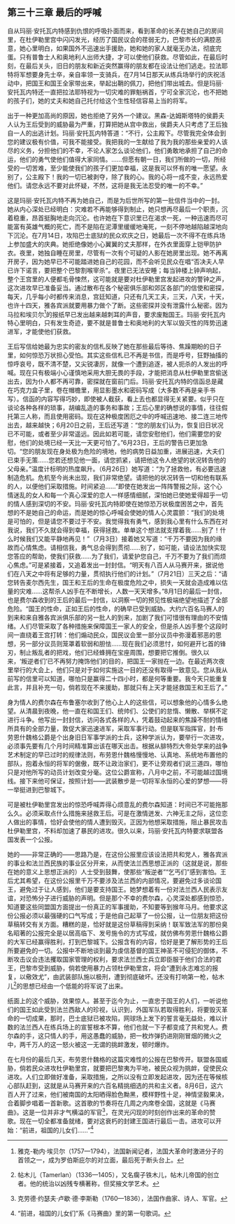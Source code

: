 ## 第三十三章 最后的呼喊

自从玛丽·安托瓦内特感到仇恨的呼吸扑面而来，看到革命的长矛在她自己的房间里，在杜伊勒里宫中闪闪发光，经历了国民议会的荏弱无力，巴黎市长的满腔恶意，她心里明白，如果国外不迅速出手援助，她和她的家人就毫无办法，彻底完蛋。只有普鲁士人和奥地利人出师大捷，才可以使他们获救。尽管如此，在最后时刻，在最后关头，旧日的朋友和新近突然赢得的朋友都在设法让他们逃走。拉法耶特将军想要身先士卒，亲自率领一支骑兵，在7月14日那天从练兵场举行的庆祝活动中，把国王和国王全家带出来，举起出鞘的佩刀，把他们带出城去。但是玛丽·安托瓦内特还一直把拉法耶特视为一切灾难的罪魁祸首，宁可全家沉沦，也不把她的孩子们，她的丈夫和她自己托付给这个生性轻信容易上当的将军。

出于一种更加高尚的原因，她也拒绝了另外一个建议。黑森-达姆斯塔特的侯爵夫人认为王后受到的威胁最为严重，打算把她从宫中救出，侯爵夫人只考虑了王后独自一人的出逃计划。玛丽·安托瓦内特答道：“不行，公主殿下。尽管我完全体会到您的建议极有价值，可我不能接受。我把我的一生献给了我为我的那些亲爱的人该尽的义务，分担他们的不幸，不论人家怎么谈论他们，他们勇敢地承担了自己的命运，他们的勇气使他们值得大家同情。……但愿有朝一日，我们所做的一切，所经受的一切苦难，至少能使我们的孩子们更加幸福，这是我可以怀有的唯一愿望。永别了，公主殿下！我的一切已被剥夺，除了我的心。我的心将一成不变，永远热爱他们。请您永远不要对此怀疑，不然，这将是我无法忍受的唯一的不幸。”

这是玛丽·安托瓦内特不再为她自己，而是为后世所写的第一批信件当中的一封。她从内心深处已经明白：灾难若不再能够得到制止，她只想再尽最后一个职责，沉着稳重，昂首挺胸地走向沉沦。也许她在下意识里已在渴求一死，一种迅速而尽可能富有英雄气概的死亡，而不是陷在泥潭里缓缓地淹死，一刻不停地越陷越深地向下沉沦。在7月14日，攻陷巴士底狱的民众欢庆之日，她最后一次不得不在练兵场上参加盛大的庆典。她拒绝像她小心翼翼的丈夫那样，在外衣里面穿上铠甲防护衣。夜里，她独自睡在房里，尽管有一次有个可疑的人影在她房里出现。她不再离开房子，因为她早已不可能踏进她自己的花园，而不会听见民众在唱“否决夫人早已许下诺言，要把整个巴黎割喉宰杀”。夜里已无法安睡；每当钟楼上钟声响起，整个王宫里的人便都毛骨悚然，这可能就是要对杜伊勒里宫发起进攻的警钟之声，这次进攻早已准备妥当。通过散布在各个秘密俱乐部和郊区各部门的信使和密探，每天，几乎每小时都传来消息，宫廷知道，只还有几天工夫，三天，八天，十天，也许十四天，雅各宾派就要用暴力做个了断。这些密探并没有泄露什么秘密。因为马拉和埃贝尔[^1]的报纸早已发出越来越刺耳的声音，要求废黜国王。玛丽·安托瓦内特心里明白，只有发生奇迹，要不就是普鲁士和奥地利的大军以毁灭性的阵势迅速进军，才能使他们获救。

王后写信给她最为忠实的密友的信札反映了她在那些最后等待、焦躁期盼的日子里，如何惊恐万状担心受怕。其实这些信札已不再是书信，而是呼号，狂野抽搐的惊呼哀号，既不清不楚，又尖锐凄厉，就像一个遭到追逐，被人扼杀的人发出的呼喊。现在只有极端小心谨慎地采用大胆无畏的手段，才能把消息从杜伊勒里宫偷送出去，因为仆人都不再可靠，密探就在窗前门后。玛丽·安托瓦内特的信函总是藏在巧克力盒子里，卷在帽檐里，用显影墨水和密码写成（大多数不再是亲手书写）。信函的内容写得巧妙，即使被人截获，看上去也都显得无关紧要。似乎只在谈论各种各样的琐事，胡编乱造的事务和事故；王后心里的确想说的事情，往往假托第三人称，而且使用密码。现在这种极度困厄之中的呼喊迅速地、接二连三地传出去，越来越快；6月20日之前，王后还写道：“您的朋友们认为，恢复旧日状况已不可能，或者至少非常遥远。因此如若可能，请您安慰他们，他们需要您的安慰，他们的处境已经一天比一天更可怕了。”6月23日，王后的警告已更加急切。“您的朋友现在身处极为危险的境地，他的病势日益加重，进展迅速，大夫们已束手无策……您若还想见他一面，请您抓紧，请把他这令人绝望的状况转告他的父母亲。”温度计标明的热度飙升。（6月26日）她写道：“为了拯救他，有必要迅速制造危机。危机至今尚未出现，我们非常绝望。请把他的状况转告一切和他有联系的人，以便他们采取措施。时间紧迫……”即使在她发出一阵阵警报之际，这个心情迷乱的女人和每一个真心深爱的恋人一样感情细腻，深怕她已使她爱得超乎一切的情人感到深切的不安。玛丽·安托瓦内特即使在她惊恐万状极度困苦之中，首先想的不是她自己的命运，而是她的惊心呼喊会使她的情人心灵震颤：“我们的处境是可怕的，但是请您不要过于不安。我觉得我有勇气，感到我心里有什么东西在对我说，我们不久就会得到幸福，获得拯救。单单这个想法就支撑着我……别了！什么时候我们又能平静地再见！”（7月3日）接着她又写道：“千万不要因为我的缘故而心情焦虑。请相信我，勇气总会得到贯彻……别了，如可能，请设法加快实现您答应的帮助，使我们获救……为了我们，请爱护您自己，千万不要为了我们而烦心焦虑。”可是紧接着，又追着发出一封封信。“明天有八百人从马赛开来，据说他们在八天之中将有足够的力量，贯彻执行他们的计划。”（7月21日）三天之后：“请您转告麦尔西先生，国王和王后的生命在极度危险之中，损失一天就会造成难以估量的灾难……这帮杀人凶手在不断增长，人数一天天增多。”8月1日的最后一封信，也是费尔森收到的王后的最后一封信，以洞察一切的预见性极端绝望地描述了全部危险。“国王的性命，正如王后的性命，的确早已受到威胁。大约六百名马赛人的到来和来自雅各宾派俱乐部的另一批人的到来，加剧了我们可惜很有理由的不安情绪。人们尽管采取了各种措施来保障国王一家人的安全，但是杀人凶手整个这段时间一直绕着王宫打转：他们煽动民众，国民议会里一部分议员中弥漫着邪恶的思想，另一部分议员则笼罩着软弱和胆怯……现在我们必须思忖，如何避开匕首的锋刃，制止叛乱者的把戏，他们已经蜂拥在宝座周围，想要把它推倒。很久以来，‘叛逆者们’已不再努力掩饰他们的目的，把国王一家抛在一边。在最近两次夜里举行的大会上，他们只是对于如何实施这一目的还没有取得一致意见。您从我从前写的信里可以知道，哪怕只是赢得二十四小时，都是何等重要。我今天只能重复此言，并且补充一句，倘若现在不来援助，那就只有上天才能拯救国王和王后了。”

身为情人的费尔森在布鲁塞尔收到了他心上人的这些信，可以想象他的心情多么绝望。从清晨到夜晚，他一直在和国王们、统帅们、公使们的怠惰、懒散、举棋不定进行斗争。他写出一封封信，访问各式各样的人，凭着鼓动起来的焦躁不耐的情绪所具有的全部力量，敦促大家迅速进军，采取军事行动。但是联军指挥官，封·布劳恩什魏格公爵是个出身旧日军事学派的士兵，这种学派认为，要举行一次进攻，必须事先要有几个月时间精准算出该在哪天出击。根据从腓特烈大帝处学来的战争艺术制定的早已过时的规律法则，布劳恩什魏格慢慢地、认真地、系统地布置他的部队，抱着永恒的将军的倨傲，既不让政治家们，更不让旁观者们说三道四，哪怕只是对他所写的动员计划改变分毫。这位公爵宣称，八月中之前，不可能越过国境线。接下来他可保证，按照计划——武装散步是一切将军永恒的心爱的梦想——将一举挺进到巴黎城下。

可是被杜伊勒里宫发出的惊恐呼喊弄得心烦意乱的费尔森知道：时间已不可能拖那么久。必须采取点什么措施来拯救王后。可是在激情迸发、六神无主之际，这位恋人做出的事情，恰好会使他的情人遭到毁灭。正因为他想采取措施，阻止暴民攻击杜伊勒里宫，不料却加速了暴民的进攻。很久以来，玛丽·安托瓦内特要求联盟各国发表一个公报。

她的——非常正确的——思路乃是，在这份公报里应该设法把共和党人，雅各宾派的事业和法兰西民族的事业区分开来，从而使法兰西思想正派的（这就是说，那些在她的意义上思想正派的）人士受到鼓舞，使那些“叛逆者”“乞丐们”感到害怕。王后尤其希望，在这份公报里千万不要涉及法兰西的内部情况，要避免过多谈论国王，避免过于让人感到，他们是要支持国王。她梦想着有一份对法兰西人民表示友谊，对恐怖分子进行威胁的声明。但是那个不幸的费尔森，心灵深处都感到惊恐，知道要这些同盟国方面提出一份真正的军事援助，不知要等到猴年马月。他要求这份公报必须以最强硬的口气写成；于是他自己起草了一份公报，让一位朋友把这份草稿转交有关方面。糟糕的是，恰好就是这份草稿得到采纳！联军致法军的那份臭名昭著的公报完全是以居高临下、发号施令的方式写成，就仿佛布劳恩什魏格公爵的大军已经赢得胜利，打到巴黎城下。公报含有的内容，恰好是更了解形势的王后所要避免的一切。公报中不断地谈到最为虔信基督的国王神圣不可侵犯的御体，不断攻击议会违法攫取国家管理的权利，要求法兰西士兵立即臣服于他们合法的君王，巴黎市受到威胁，倘若使用暴力占领杜伊勒里宫，将会“遭到永志难忘的报复，以儆效尤”，由武装部队施以极刑，遭到彻底破坏。还没有打响第一枪，帖木儿[^2]的思想已经由一个低能的将军说了出来。

纸面上的这个威胁，效果惊人。甚至于迄今为止，一直忠于国王的人们，一听说他们的国王如此受到法兰西敌人的珍视，认识到，外国军队若取得胜利，将要毁灭革命的一切成果，那时，巴士底狱已被攻陷，网球场上发下的誓言毫无益处，难以计数的法兰西人在练兵场上的宣誓根本不算，他们也就一下子都变成了共和党人。费尔森的手，这只情人的手，用这愚蠢的威胁，把一枚炸弹扔进刚刚冒烟的微火之中，两千万人的这一怒火被这一无谓的挑衅激发，顿时爆炸。

在七月份的最后几天，布劳恩什魏格的这篇灾难性的公报在巴黎传开。联盟各国威胁，倘若民众进攻杜伊勒里宫，就要把巴黎夷为平地，被民众视为挑衅，促使民众进攻。人们立即做好准备，采取措施，之所以没有立即发起进攻，因为还在等候核心部队赶到，这就是从马赛开来的六百名精挑细选的共和主义者。8月6日，这六百人开了过来，他们被南国的太阳晒得脸色黝黑，模样野性十足，神情坚毅果决，合着脚步唱着一首新歌。这首歌的节奏将在几周之内席卷全国，这就是《马赛曲》。这是一位并非才气横溢的军官[^3]，在灵光闪现的时刻创作出来的革命的赞歌。现在一切全都准备就绪，要对这衰朽的封建王国进行最后一击。进攻可以开始：“前进，祖国的儿女们……”[^4]

[^1]: 雅克-勒内·埃贝尔（1757—1794），法国新闻记者，法国大革命时激进分子的首领之一，成为罗伯斯庇尔的对立面，最后死于断头台上。
[^2]: 帖木儿（Tamerlan）（1336—1405），又名瘸子铁木儿，帖木儿帝国的创立者。他的统治以凶残专横著称，但奖掖文学艺术。
[^3]: 克劳德·约瑟夫·卢歇·德·李斯勒（1760—1836），法国作曲家、诗人、军官。
[^4]: “前进，祖国的儿女们”系《马赛曲》里的第一句歌词。
